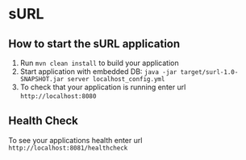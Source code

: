 # sURL

How to start the sURL application
---

1. Run `mvn clean install` to build your application
1. Start application with embedded DB: `java -jar target/surl-1.0-SNAPSHOT.jar server localhost_config.yml`
1. To check that your application is running enter url `http://localhost:8080`

Health Check
---

To see your applications health enter url `http://localhost:8081/healthcheck`
